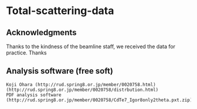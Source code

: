 # Total-scattering-data


## Acknowledgments
  Thanks to the kindness of the beamline staff, we received the data for practice. Thanks


## Analysis software (free soft)
	Koji Ohara (http://rud.spring8.or.jp/member/0020758.html)
	(http://rud.spring8.or.jp/member/0020758/distrbution.html)
	PDF analysis software (http://rud.spring8.or.jp/member/0020758/CdTe7_Igor8only2theta.pxt.zip)